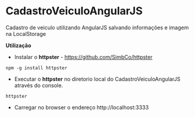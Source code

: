 CadastroVeiculoAngularJS
========================

Cadastro de veiculo utilizando AngularJS salvando informações e imagem na LocalStorage

**Utilização**

* Instalar o **httpster** - https://github.com/SimbCo/httpster
```console
npm -g install httpster
```

* Executar o **httpster** no diretorio local do CadastroVeiculoAngularJS através do console.
```console
httpster
```
* Carregar no browser o endereço http://localhost:3333
